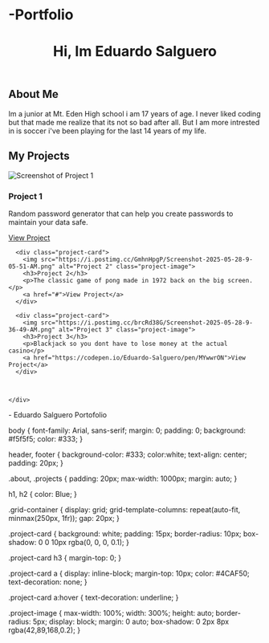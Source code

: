 # -Portfolio


<!DOCTYPE html>
<html lang="en">
<head>
  <meta charset="UTF-8">
  <title>My Portfolio</title>
  <link rel="stylesheet" href="style.css">
</head>
<body>
  <header>
    <h1>Hi, Im Eduardo Salguero</h1>
    <p></p>
  </header>

  <section class="about">
    <h2>About Me</h2>
    <p>Im a junior at Mt. Eden High school i am 17 years of age. I never liked coding but that made me realize that its not so bad after all. But I am more intrested in is soccer i've been playing for the last 14 years of my life.</p>
  </section>

<section class="projects">
    <h2>My Projects</h2>
    <div class="grid-container">
      <div class="project-card">
        <img src="https://i.postimg.cc/Ls14vXkd/Screenshot-2025-05-28-8-53-20-AM.png" alt="Screenshot of Project 1" class="project-image">
        <h3>Project 1</h3>
        <p>Random password generator that can help you create passwords to maintain your data safe.</p>
        <a href="#">View Project</a>
      </div>

      <div class="project-card">
        <img src="https://i.postimg.cc/GmhnHpgP/Screenshot-2025-05-28-9-05-51-AM.png" alt="Project 2" class="project-image">
        <h3>Project 2</h3>
        <p>The classic game of pong made in 1972 back on the big screen.</p>
        <a href="#">View Project</a>
      </div>

      <div class="project-card">
        <img src="https://i.postimg.cc/brcRd38G/Screenshot-2025-05-28-9-36-49-AM.png" alt="Project 3" class="project-image">
        <h3>Project 3</h3>
        <p>Blackjack so you dont have to lose money at the actual casino</p>
        <a href="https://codepen.io/Eduardo-Salguero/pen/MYwwrON">View Project</a>
      </div>
     
      

    </div>
  </section>

  <footer>
    <p> - Eduardo Salguero Portofolio</p>
  </footer>

  <script src="script.js"></script>
</body>
</html>
body {
  font-family: Arial, sans-serif;
  margin: 0;
  padding: 0;
  background: #f5f5f5;
  color: #333;
}

header, footer {
  background-color: #333;
  color:white;
  text-align: center;
  padding: 20px;
}

.about, .projects {
  padding: 20px;
  max-width: 1000px;
  margin: auto;
}

h1, h2 {
  color: Blue;
}

.grid-container {
  display: grid;
  grid-template-columns: repeat(auto-fit, minmax(250px, 1fr));
  gap: 20px;
}

.project-card {
  background: white;
  padding: 15px;
  border-radius: 10px;
  box-shadow: 0 0 10px rgba(0, 0, 0, 0.1);
}

.project-card h3 {
  margin-top: 0;
}

.project-card a {
  display: inline-block;
  margin-top: 10px;
  color: #4CAF50;
  text-decoration: none;
}

.project-card a:hover {
  text-decoration: underline;
}

.project-image {
  max-width: 100%;
  width: 300%;
  height: auto;
  border-radius: 5px;
  display: block;
  margin: 0 auto;
  box-shadow: 0 2px 8px rgba(42,89,168,0.2);
}
